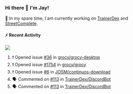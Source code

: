 ### Hi there 👋 I'm Jay!

🔭 In my spare time, I am currently working on [TrainerDex](https://www.github.com/TrainerDex) and [StreetComplete](https://github.com/streetcomplete/StreetComplete).

#### :zap: Recent Activity

[<img src="https://github-readme-stats.vercel.app/api/wakatime?username=TurnrDev&layout=compact&custom_title=Last 7 Days Language Breakdown" />](https://wakatime.com/@TurnrDev)
<br>
<!--START_SECTION:activity-->
1. ❗️ Opened issue [#36](https://github.com/grocy/grocy-desktop/issues/36) in [grocy/grocy-desktop](https://github.com/grocy/grocy-desktop)
2. ❗️ Opened issue [#1754](https://github.com/grocy/grocy/issues/1754) in [grocy/grocy](https://github.com/grocy/grocy)
3. ❗️ Opened issue [#6](https://github.com/JOSM/continuos-download/issues/6) in [JOSM/continuos-download](https://github.com/JOSM/continuos-download)
4. 🗣 Commented on [#113](https://github.com/TrainerDex/DiscordBot/issues/113) in [TrainerDex/DiscordBot](https://github.com/TrainerDex/DiscordBot)
5. 🗣 Commented on [#113](https://github.com/TrainerDex/DiscordBot/issues/113) in [TrainerDex/DiscordBot](https://github.com/TrainerDex/DiscordBot)
<!--END_SECTION:activity-->
